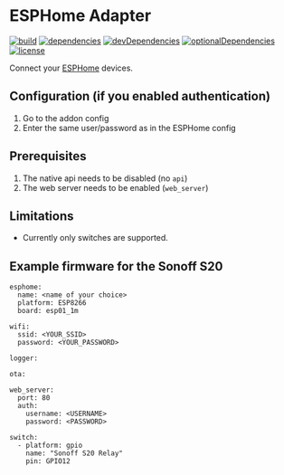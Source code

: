 # ESPHome Adapter

[![build](https://github.com/tim-hellhake/esphome-adapter/workflows/Build/badge.svg)](https://github.com/tim-hellhake/esphome-adapter/actions?query=workflow:Build)
[![dependencies](https://david-dm.org/tim-hellhake/esphome-adapter.svg)](https://david-dm.org/tim-hellhake/esphome-adapter)
[![devDependencies](https://david-dm.org/tim-hellhake/esphome-adapter/dev-status.svg)](https://david-dm.org/tim-hellhake/esphome-adapter?type=dev)
[![optionalDependencies](https://david-dm.org/tim-hellhake/esphome-adapter/optional-status.svg)](https://david-dm.org/tim-hellhake/esphome-adapter?type=optional)
[![license](https://img.shields.io/badge/license-MPL--2.0-blue.svg)](LICENSE)

Connect your [ESPHome](https://esphome.io/) devices.

## Configuration (if you enabled authentication)
1. Go to the addon config
2. Enter the same user/password as in the ESPHome config

## Prerequisites
1. The native api needs to be disabled (no `api`)
2. The web server needs to be enabled (`web_server`)

## Limitations
* Currently only switches are supported.

## Example firmware for the Sonoff S20
```
esphome:
  name: <name of your choice>
  platform: ESP8266
  board: esp01_1m

wifi:
  ssid: <YOUR_SSID>
  password: <YOUR_PASSWORD>

logger:

ota:

web_server:
  port: 80
  auth:
    username: <USERNAME>
    password: <PASSWORD>

switch:
  - platform: gpio
    name: "Sonoff S20 Relay"
    pin: GPIO12
```
